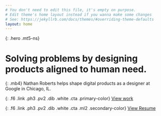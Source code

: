 ```yaml
---
# You don't need to edit this file, it's empty on purpose.
# Edit theme's home layout instead if you wanna make some changes
# See: https://jekyllrb.com/docs/themes/#overriding-theme-defaults
layout: home
---
```

{: .hero .mt5-ns}
# Solving problems by designing products aligned to human need.

{: .mb4}
Nathan Roberts helps shape digital products as a designer at Google in Chicago, IL.

{: .f6 .link .ph3 .pv2 .dib .white .cta .primary-color}
[View work](/work/)

{: .f6 .link .ph3 .pv2 .dib .white .cta .ml2 .secondary-color}
[View Resume](/assets/docs/nathan_roberts_resume.pdf)
